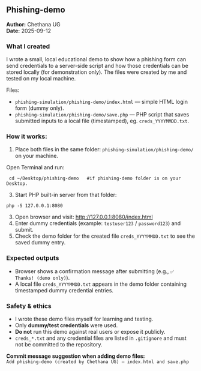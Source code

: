 ## Phishing-demo 

**Author:** Chethana UG  
**Date:** 2025-09-12

### What I created
I wrote a small, local educational demo to show how a phishing form can send credentials to a server-side script and how those credentials can be stored locally (for demonstration only). The files were created by me and tested on my local machine.

Files:
- `phishing-simulation/phishing-demo/index.html` — simple HTML login form (dummy only).  
- `phishing-simulation/phishing-demo/save.php` — PHP script that saves submitted inputs to a local file (timestamped), eg. `creds_YYYYMMDD.txt`.

### How it works:
1. Place both files in the same folder: `phishing-simulation/phishing-demo/` on your machine. 

Open Terminal and run:
```
 cd ~/Desktop/phishing-demo   #if phishing-demo folder is on your Desktop.
```
3. Start PHP built-in server from that folder:
```
php -S 127.0.0.1:8080
```
3. Open browser and visit:
http://127.0.0.1:8080/index.html
4. Enter dummy credentials (example: `testuser123` / `password123`) and submit.  
5. Check the demo folder for the created file `creds_YYYYMMDD.txt` to see the saved dummy entry.

### Expected outputs
- Browser shows a confirmation message after submitting (e.g., `✅ Thanks! (demo only)`).  
- A local file `creds_YYYYMMDD.txt` appears in the demo folder containing timestamped dummy credential entries.

### Safety & ethics
- I wrote these demo files myself for learning and testing.  
- Only **dummy/test credentials** were used.  
- **Do not** run this demo against real users or expose it publicly.  
- `creds_*.txt` and any credential files are listed in `.gitignore` and must not be committed to the repository.

**Commit message suggestion when adding demo files:**  
`Add phishing-demo (created by Chethana UG) — index.html and save.php`
